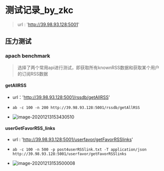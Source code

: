 # 测试记录_by_zkc

> url : 'http://39.98.93.128:5001'



## 压力测试

### apach benchmark

> 选择了两个常用api进行测试，即获取所有knownRSS数据和获取某个用户的订阅RSS数据

#### getAllRSS

- url：'http://39.98.93.128:5001/rssdb/getAllRSS'
- `ab -c 100 -n 200 http://39.98.93.128:5001/rssdb/getAllRSS`

- ![image-20201213153430510](E:\大四上\软件工程\src\flask_server\测试.assets\image-20201213153430510.png)



#### userGetFavorRSS_links

- url : 'http://39.98.93.128:5001/userfavor/getFavorRSSlinks'
- `ab -c 100 -n 500 -p post4userRSSlink.txt -T application/json http://39.98.93.128:5001/userfavor/getFavorRSSlinks`

- ![image-20201213153500008](E:\大四上\软件工程\src\flask_server\测试.assets\image-20201213153500008.png)
